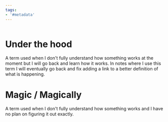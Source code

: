 ```yaml
---
tags:
- '#metadata'
---
```



````table-of-contents
````

# Under the hood

A term used when I don't fully understand how something works at the moment but I will go back and learn how it works. In notes where I use this term I will eventually go back and fix adding a link to a better definition of what is happening. 

# Magic / Magically

A term used when I don't fully understand how something works and I have no plan on figuring it out exactly.
